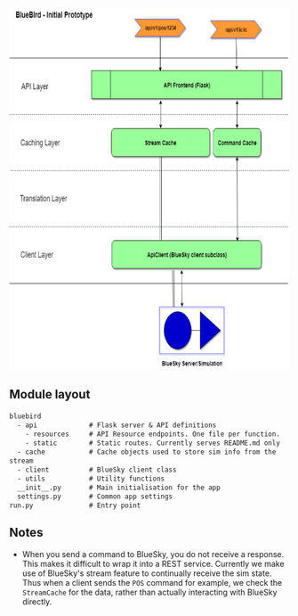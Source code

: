 
<img src="images/BlueBirdInitialProto.png" height="650px">

## Module layout

```
bluebird
  - api				# Flask server & API definitions
    - resources		# API Resource endpoints. One file per function.
    - static		# Static routes. Currently serves README.md only
  - cache 			# Cache objects used to store sim info from the stream
  - client			# BlueSky client class
  - utils 			# Utility functions
  __init__.py		# Main initialisation for the app
  settings.py		# Common app settings
run.py				# Entry point
```

## Notes

- When you send a command to BlueSky, you do not receive a response. This makes it difficult to wrap it into a REST service. Currently we make use of BlueSky's stream feature to continually receive the sim state. Thus when a client sends the `POS` command for example, we check the `StreamCache` for the data, rather than actually interacting with BlueSky directly.